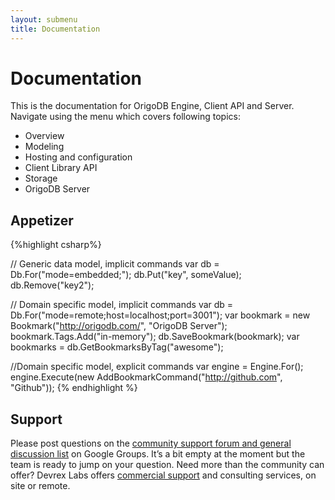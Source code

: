```yaml
---
layout: submenu
title: Documentation
---
```


# Documentation
This is the documentation for OrigoDB Engine, Client API and Server.
Navigate using the menu which covers following topics:

* Overview
* Modeling
* Hosting and configuration
* Client Library API
* Storage
* OrigoDB Server

## Appetizer
{%highlight csharp%}

   // Generic data model, implicit commands
   var db = Db.For<KeyValueStore>("mode=embedded;");
   db.Put("key", someValue);
   db.Remove("key2");

   // Domain specific model, implicit commands
   var db = Db.For<BookmarkModel>("mode=remote;host=localhost;port=3001");
   var bookmark = new Bookmark("http://origodb.com/", "OrigoDB Server");
   bookmark.Tags.Add("in-memory");
   db.SaveBookmark(bookmark);
   var bookmarks = db.GetBookmarksByTag("awesome");

   //Domain specific model, explicit commands
   var engine = Engine.For<BookmarkModel>();
   engine.Execute(new AddBookmarkCommand("http://github.com", "Github"));
{% endhighlight %}


## Support

Please post questions on the [community support forum and general discussion list](https://groups.google.com/forum/#!forum/origodb) on Google Groups. It’s a bit empty at the moment but the team is ready to jump on your question. Need more than the community can offer? Devrex Labs offers [commercial support](/order) and consulting services, on site or remote.
